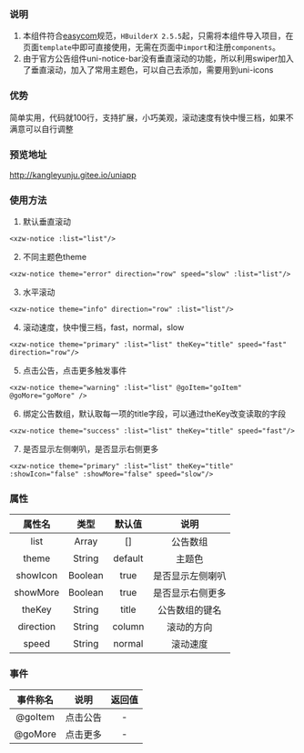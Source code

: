 ### 说明
1. 本组件符合[easycom](https://uniapp.dcloud.io/collocation/pages?id=easycom)规范，`HBuilderX 2.5.5`起，只需将本组件导入项目，在页面`template`中即可直接使用，无需在页面中`import`和注册`components`。
2. 由于官方公告组件uni-notice-bar没有垂直滚动的功能，所以利用swiper加入了垂直滚动，加入了常用主题色，可以自己去添加，需要用到uni-icons

### 优势
简单实用，代码就100行，支持扩展，小巧美观，滚动速度有快中慢三档，如果不满意可以自行调整

### 预览地址
http://kangleyunju.gitee.io/uniapp

### 使用方法

1. 默认垂直滚动
```
<xzw-notice :list="list"/>
```
2. 不同主题色theme
```
<xzw-notice theme="error" direction="row" speed="slow" :list="list"/>
```
3. 水平滚动
```
<xzw-notice theme="info" direction="row" :list="list"/>
```
4. 滚动速度，快中慢三档，fast，normal，slow
```
<xzw-notice theme="primary" :list="list" theKey="title" speed="fast" direction="row"/>
```
5. 点击公告，点击更多触发事件
```
<xzw-notice theme="warning" :list="list" @goItem="goItem" @goMore="goMore" />
```
6. 绑定公告数组，默认取每一项的title字段，可以通过theKey改变读取的字段
```
<xzw-notice theme="success" :list="list" theKey="title" speed="fast"/>
```
7. 是否显示左侧喇叭，是否显示右侧更多
```
<xzw-notice theme="primary" :list="list" theKey="title" :showIcon="false" :showMore="false" speed="slow"/>
```

### 属性

|属性名		    |类型		   |默认值	    |说明				    |							
|:-:		      |:-:		   |:-:		    |:-:				    |								
|list		      |Array	   |[]			  |公告数组			  |										
|theme	  	  |String	   |default   |主题色			    |	
|showIcon	    |Boolean	 |true      |是否显示左侧喇叭	|
|showMore     |Boolean   |true      |是否显示右侧更多	|						
|theKey	      |String    |title	    |公告数组的键名	  |													
|direction    |String    |column	  |滚动的方向      |
|speed        |String    |normal	  |滚动速度        |


### 事件

|事件称名		|说明				|返回值	|
|:-:			  |:-:				|:-:   	|
|@goItem		|点击公告		|-		  |
|@goMore	  |点击更多		|-		  |

